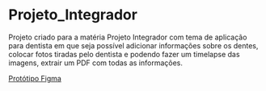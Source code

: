 # Projeto_Integrador
Projeto criado para a matéria Projeto Integrador com tema de aplicação para dentista em que seja possível adicionar informações sobre os dentes, colocar fotos tiradas pelo dentista e podendo fazer um timelapse das imagens, extrair um PDF com todas as informações.

[Protótipo Figma](https://www.figma.com/file/tjzLEWFzoyj5LrMjXwIJXz/DentiCare?type=design&node-id=0%3A1&t=KHgGZ5o0yUJELi1Q-1)
